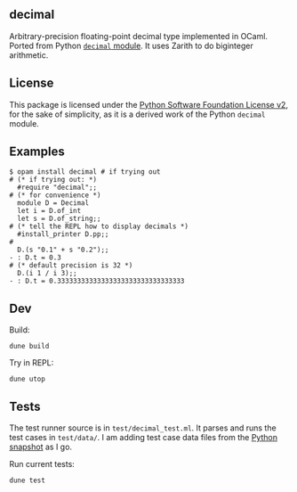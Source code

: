 ## decimal

Arbitrary-precision floating-point decimal type implemented in OCaml. Ported
from Python
[`decimal` module](https://github.com/python/cpython/blob/23831a7a90956e38b7d70304bb6afe30d37936de/Lib/_pydecimal.py).
It uses Zarith to do biginteger arithmetic.

## License

This package is licensed under the
[Python Software Foundation License v2](https://github.com/python/cpython/blob/23831a7a90956e38b7d70304bb6afe30d37936de/LICENSE#L73),
for the sake of simplicity, as it is a derived work of the Python `decimal` module.

## Examples

    $ opam install decimal # if trying out
    # (* if trying out: *)
      #require "decimal";;
    # (* for convenience *)
      module D = Decimal
      let i = D.of_int
      let s = D.of_string;;
    # (* tell the REPL how to display decimals *)
      #install_printer D.pp;;
    #
      D.(s "0.1" + s "0.2");;
    - : D.t = 0.3
    # (* default precision is 32 *)
      D.(i 1 / i 3);;
    - : D.t = 0.33333333333333333333333333333333

## Dev

Build:

    dune build

Try in REPL:

    dune utop

## Tests

The test runner source is in `test/decimal_test.ml`. It parses and runs the test
cases in `test/data/`. I am adding test case data files from the
[Python snapshot](https://github.com/python/cpython/tree/23831a7a90956e38b7d70304bb6afe30d37936de/Lib/test/decimaltestdata)
as I go.

Run current tests:

    dune test
